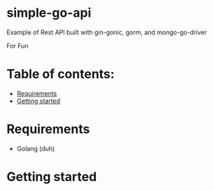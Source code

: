 # simple-go-api
Example of Rest API built with gin-gonic, gorm, and mongo-go-driver

For Fun

# Table of contents:

- [Requirements](#requirements)
- [Getting started](#getting-started)

# Requirements
- Golang (duh)

# Getting started

